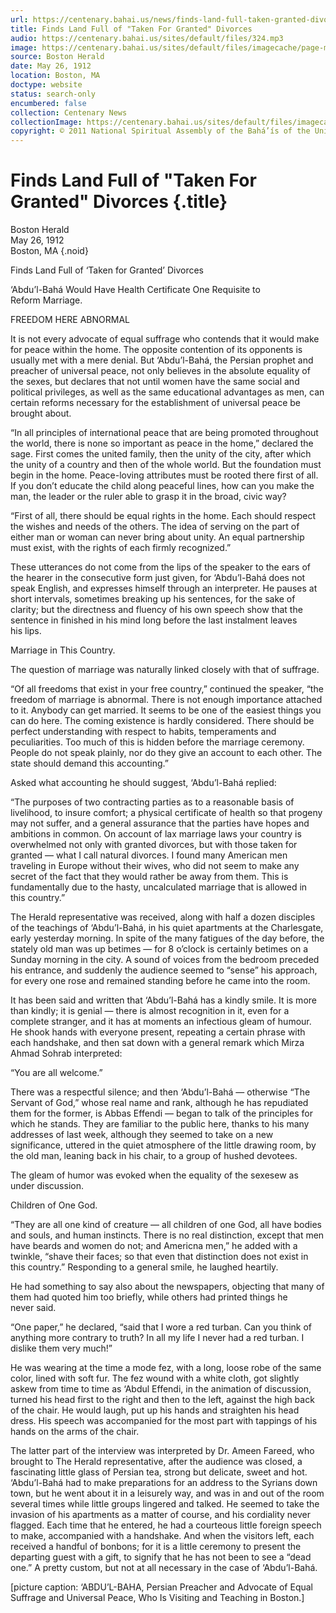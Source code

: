 ```yaml
---
url: https://centenary.bahai.us/news/finds-land-full-taken-granted-divorces
title: Finds Land Full of "Taken For Granted" Divorces
audio: https://centenary.bahai.us/sites/default/files/324.mp3
image: https://centenary.bahai.us/sites/default/files/imagecache/page-main-image/images/press_clippings/05-27-1912%20Boston%20Herald%20Taken%20For%20Granted%20Divorces.png
source: Boston Herald
date: May 26, 1912
location: Boston, MA
doctype: website
status: search-only
encumbered: false
collection: Centenary News
collectionImage: https://centenary.bahai.us/sites/default/files/imagecache/theme-image/main_image/abdulbaha-overview-small_0.jpg
copyright: © 2011 National Spiritual Assembly of the Bahá’ís of the United States
---
```



# Finds Land Full of "Taken For Granted" Divorces {.title}

Boston Herald  
May 26, 1912  
Boston, MA
{.noid}  



Finds Land Full of ‘Taken for Granted’ Divorces

‘Abdu’l-Bahá Would Have Health Certificate One Requisite to Reform Marriage.

FREEDOM HERE ABNORMAL

It is not every advocate of equal suffrage who contends that it would make  
for peace within the home. The opposite contention of its opponents is usually met with a mere denial. But ‘Abdu’l-Bahá, the Persian prophet and preacher of universal peace, not only believes in the absolute equality of the sexes, but declares that not until women have the same social and political privileges, as well as the same educational advantages as men, can certain reforms necessary for the establishment of universal peace be brought about.

“In all principles of international peace that are being promoted throughout the world, there is none so important as peace in the home,” declared the sage. First comes the united family, then the unity of the city, after which the unity of a country and then of the whole world. But the foundation must begin in the home. Peace-loving attributes must be rooted there first of all. If you don’t educate the child along peaceful lines, how can you make the man, the leader or the ruler able to grasp it in the broad, civic way?

“First of all, there should be equal rights in the home. Each should respect the wishes and needs of the others. The idea of serving on the part of either man or woman can never bring about unity. An equal partnership must exist, with the rights of each firmly recognized.”

These utterances do not come from the lips of the speaker to the ears of the hearer in the consecutive form just given, for ‘Abdu’l-Bahá does not speak English, and expresses himself through an interpreter. He pauses at short intervals, sometimes breaking up his sentences, for the sake of clarity; but the directness and fluency of his own speech show that the sentence in finished in his mind long before the last instalment leaves his lips.

Marriage in This Country.

The question of marriage was naturally linked closely with that of suffrage.

“Of all freedoms that exist in your free country,” continued the speaker, “the freedom of marriage is abnormal. There is not enough importance attached to it. Anybody can get married. It seems to be one of the easiest things you can do here. The coming existence is hardly considered. There should be perfect understanding with respect to habits, temperaments and peculiarities. Too much of this is hidden before the marriage ceremony. People do not speak plainly, nor do they give an account to each other. The state should demand this accounting.”

Asked what accounting he should suggest, ‘Abdu’l-Bahá replied:

“The purposes of two contracting parties as to a reasonable basis of livelihood, to insure comfort; a physical certificate of health so that progeny may not suffer, and a general assurance that the parties have hopes and ambitions in common. On account of lax marriage laws your country is overwhelmed not only with granted divorces, but with those taken for granted — what I call natural divorces. I found many American men traveling in Europe without their wives, who did not seem to make any secret of the fact that they would rather be away from them. This is fundamentally due to the hasty, uncalculated marriage that is allowed in this country.”

The Herald representative was received, along with half a dozen disciples of the teachings of ‘Abdu’l-Bahá, in his quiet apartments at the Charlesgate, early yesterday morning. In spite of the many fatigues of the day before, the stately old man was up betimes — for 8 o’clock is certainly betimes on a Sunday morning in the city. A sound of voices from the bedroom preceded his entrance, and suddenly the audience seemed to “sense” his approach, for every one rose and remained standing before he came into the room.

It has been said and written that ‘Abdu’l-Bahá has a kindly smile. It is more than kindly; it is genial — there is almost recognition in it, even for a complete stranger, and it has at moments an infectious gleam of humour. He shook hands with everyone present, repeating a certain phrase with each handshake, and then sat down with a general remark which Mirza Ahmad Sohrab interpreted:

“You are all welcome.”

There was a respectful silence; and then ‘Abdu’l-Bahá — otherwise “The Servant of God,” whose real name and rank, although he has repudiated them for the former, is Abbas Effendi — began to talk of the principles for which he stands. They are familiar to the public here, thanks to his many addresses of last week, although they seemed to take on a new significance, uttered in the quiet atmosphere of the little drawing room, by the old man, leaning back in his chair, to a group of hushed devotees.

The gleam of humor was evoked when the equality of the sexesew as under discussion.

Children of One God.

“They are all one kind of creature — all children of one God, all have bodies and souls, and human instincts. There is no real distinction, except that men have beards and women do not; and Americna men,” he added with a twinkle, “shave their faces; so that even that distinction does not exist in this country.” Responding to a general smile, he laughed heartily.

He had something to say also about the newspapers, objecting that many of them had quoted him too briefly, while others had printed things he never said.

“One paper,” he declared, “said that I wore a red turban. Can you think of anything more contrary to truth? In all my life I never had a red turban. I dislike them very much!”

He was wearing at the time a mode fez, with a long, loose robe of the same color, lined with soft fur. The fez wound with a white cloth, got slightly askew from time to time as ‘Abdul Effendi, in the animation of discussion, turned his head first to the right and then to the left, against the high back of the chair. He would laugh, put up his hands and straighten his head dress. His speech was accompanied for the most part with tappings of his hands on the arms of the chair.

The latter part of the interview was interpreted by Dr. Ameen Fareed, who brought to The Herald representative, after the audience was closed, a fascinating little glass of Persian tea, strong but delicate, sweet and hot. ‘Abdu’l-Bahá had to make preparations for an address to the Syrians down town, but he went about it in a leisurely way, and was in and out of the room several times while little groups lingered and talked. He seemed to take the invasion of his apartments as a matter of course, and his cordiality never flagged. Each time that he entered, he had a courteous little foreign speech to make, accompanied with a handshake. And when the visitors left, each received a handful of bonbons; for it is a little ceremony to present the departing guest with a gift, to signify that he has not been to see a “dead one.” A pretty custom, but not at all necessary in the case of ‘Abdu’l-Bahá.

\[picture caption: ‘ABDU’L-BAHA, Persian Preacher and Advocate of Equal Suffrage and Universal Peace, Who Is Visiting and Teaching in Boston.\]